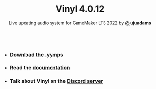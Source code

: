 <h1 align="center">Vinyl 4.0.12</h1>

<p align="center">Live updating audio system for GameMaker LTS 2022 by <b>@jujuadams</b></p>

&nbsp;

&nbsp;

- ### [Download the .yymps](https://github.com/JujuAdams/Vinyl/releases/)
- ### Read the [documentation](http://jujuadams.github.io/Vinyl)
- ### Talk about Vinyl on the [Discord server](https://discord.gg/8krYCqr)

